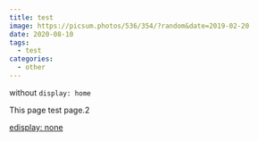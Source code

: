 ```yaml
---
title: test
image: https://picsum.photos/536/354/?random&date=2019-02-20
date: 2020-08-10
tags: 
  - test
categories:
  - other
--- 
```


without `display: home`

This page test page.2

<!-- more -->

[edisplay: none](./3.md)